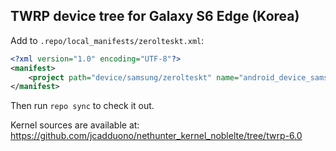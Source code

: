 ## TWRP device tree for Galaxy S6 Edge (Korea)

Add to `.repo/local_manifests/zerolteskt.xml`:

```xml
<?xml version="1.0" encoding="UTF-8"?>
<manifest>
	<project path="device/samsung/zerolteskt" name="android_device_samsung_zerolteskt" remote="TeamWin" revision="android-6.0" />
</manifest>
```

Then run `repo sync` to check it out.

Kernel sources are available at: https://github.com/jcadduono/nethunter_kernel_noblelte/tree/twrp-6.0

